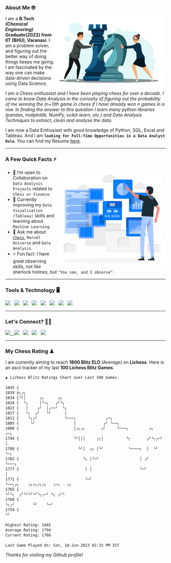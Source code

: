 ### About Me 🤓
<img align="right" alt="Coding" width="350" src="https://github.com/Laxman-Lakhan/Laxman-Lakhan/blob/master/Assets/Chess_Vector.jpg">   

I am a **B.Tech** _**(Chemical Engineering)**_ **Graduate(2022) from IIT (BHU), Varanasi**. I am a problem solver, and figuring out the better way of doing things keeps me going. I am fascinated by the way one can make data-driven decisions using Data Science. 

_I am a Chess enthusiast and I have been playing chess for over a decade. I came to know Data Analysis in the curiosity of figuring out the probability of me winning the (n+1)th game in chess if I have already won n games in a row. In finding the answer to this question I learn many python libraries (pandas, matplotlib, NumPy, scikit-learn, etc.) and Data Analysis Techniques to extract, clean and analyse the data._

I am now a Data Enthusiast with good knowledge of Python, SQL, Excel and Tableau. And I am **`looking for Full-Time Opportunities in a Data Analyst Role`**. You can find my Resume
 [here](https://drive.google.com/file/d/1UIOoogRLj5eGQFQBkuvMmTISZVdl2Ok7/view?usp=sharing).


---

### A Few Quick Facts ⚡️
<img align="right" alt="Coding" width="340" src="https://github.com/Laxman-Lakhan/Laxman-Lakhan/blob/master/Assets/Data_Vector.jpg">   

- 🤝 I’m open to Collaboration on `Data Analysis Projects` related to `Chess or Finance`.
- 📖 Currently improving my `Data Visualisation (Tableau)` skills and learning about `Machine Learning`.
- 💬 Ask me about [`Chess`](https://lichess.org/@/YourKingIsInDanger), `Marvel Universe` and `Data Analysis`.
- ⚡️ Fun fact: I have great observing skills, not like sherlock holmes, but `"You see, and I observe"`.

---
### Tools & Technology 🖥

<img src="https://img.shields.io/badge/Python-white?logo=Python&logoColor=ColorName&style=ShieldStyle" /> &nbsp;
<img src="https://img.shields.io/badge/MySQL-white?logo=MySQL&logoColor=ColorName&style=ShieldStyle" /> &nbsp;
<img src="https://img.shields.io/badge/Tableau-white?logo=Tableau&logoColor=ColorName&style=ShieldStyle" /> &nbsp;
<img src="https://img.shields.io/badge/Excel-white?logo=Microsoft+Excel&logoColor=196F3D&style=ShieldStyle" /> &nbsp;
<img src="https://img.shields.io/badge/Jupyter-white?logo=Jupyter&logoColor=ColorName&style=ShieldStyle" /> &nbsp;
<img src="https://img.shields.io/badge/pandas-white?logo=Pandas&logoColor=000080&style=ShieldStyle" /> &nbsp;
<img src="https://img.shields.io/badge/numpy-white?logo=Numpy&logoColor=85C1E9&style=ShieldStyle" /> &nbsp;
<img src="https://img.shields.io/badge/scikit learn-white?logo=Scikit+Learn&logoColor=ColorName&style=ShieldStyle" /> &nbsp;



---

### Let's Connect? 🫳🏻

<a href="mailto:laxmansingh.lakhan@gmail.com"> <img src="https://img.icons8.com/fluent/48/000000/gmail.png" width="3.5%"/> &nbsp;
[<img src="https://img.icons8.com/color/48/000000/linkedin.png" width="3.5%"/>](https://www.linkedin.com/in/laxman-lakhan/)  &nbsp;
[<img src="https://img.icons8.com/fluent/48/000000/facebook-new.png" width="3.5%"/>](https://www.facebook.com/s.laxmanlakhan/)  &nbsp;
[<img src="https://img.icons8.com/fluent/48/000000/instagram-new.png" width="3.5%"/>](https://www.instagram.com/laxman.lakhan/)  &nbsp;
[<img src="https://img.icons8.com/color/48/000000/twitter.png" width="3.5%"/>](https://twitter.com/laxman__lakhan)  &nbsp;

 ---
  
### My Chess Rating ♟
  
I am currently aiming to reach **1800 Blitz ELO** *(Average)* on **Lichess**. Here is an ascii tracker of my last **100 Lichess Blitz Games**.

  ```
  ♟︎ 𝙻𝚒𝚌𝚑𝚎𝚜𝚜 𝙱𝚕𝚒𝚝𝚣 𝚁𝚊𝚝𝚒𝚗𝚐𝚜 𝙲𝚑𝚊𝚛𝚝 𝚘𝚟𝚎𝚛 𝙻𝚊𝚜𝚝 𝟷00 𝙶𝚊𝚖𝚎𝚜.
  
1845 ┤
1839 ┼╮╭╮
1834 ┤╰╯│      ╭╮      ╭╮
1828 ┤  ╰╮     │╰─╮   ╭╯╰╮
1822 ┤   │    ╭╯  │╭──╯  ╰╮
1817 ┤   ╰╮  ╭╯   ╰╯      │
1811 ┤    ╰╮╭╯            ╰───╮             ╭─╮
1805 ┤     ╰╯                 │            ╭╯ ╰──╮
1800 ┤                        │╭╮╭╮       ╭╯     ╰───╮         ╭╮   ╭─╮
1794 ┤                        ╰╯│││     ╭╮│          ╰╮       ╭╯╰╮╭─╯ │
1788 ┤                          ╰╯│  ╭╮ │╰╯           ╰────╮  │  ╰╯   ╰─╮
1782 ┤                            ╰╮ │╰─╯                  │ ╭╯         ╰───╮
1777 ┤                             │ │                     ╰─╯              │
1771 ┤                             ╰─╯                                      ╰──╮╭╮    ╭╮╭╮╭╮╭╮   ╭─╮   ╭╮
1765 ┤                                                                         ╰╯╰╮  ╭╯╰╯╰╯╰╯╰╮╭─╯ ╰╮ ╭╯╰
1760 ┤                                                                            ╰╮╭╯        ╰╯    ╰─╯
1754 ┤                                                                             ╰╯ 

Highest Rating: 1845
Average Rating: 1794
Current Rating: 1766 

Last Game Played On: Sat, 10-Jun-2023 02:33 PM IST
  ```
  
  
*Thanks for visiting my Github profile!*
